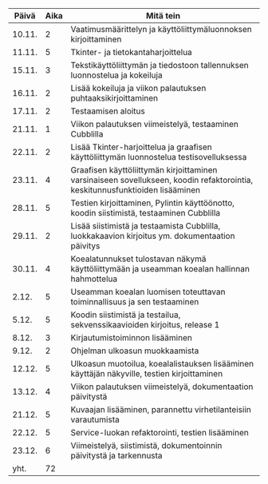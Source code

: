 | **Päivä** | **Aika** | **Mitä tein** |
| --------- | -------- | ------------- |
| 10.11. |  2 | Vaatimusmäärittelyn ja käyttöliittymäluonnoksen kirjoittaminen |
| 11.11. |  5 | Tkinter- ja tietokantaharjoittelua
| 15.11. |  3 | Tekstikäyttöliittymän ja tiedostoon tallennuksen  luonnostelua ja kokeiluja
| 16.11. |  2 | Lisää kokeiluja ja viikon palautuksen puhtaaksikirjoittaminen
| 17.11. |  2 | Testaamisen aloitus
| 21.11. |  1 | Viikon palautuksen viimeistelyä, testaaminen Cubblilla
| 22.11. |  2 | Lisää Tkinter-harjoittelua ja graafisen käyttöliittymän luonnostelua testisovelluksessa
| 23.11. |  4 | Graafisen käyttöliittymän kirjoittaminen varsinaiseen sovellukseen, koodin refaktorointia, keskitunnusfunktioiden lisääminen
| 28.11. |  5 | Testien kirjoittaminen, Pylintin käyttöönotto, koodin siistimistä, testaaminen Cubblilla
| 29.11. |  2 | Lisää siistimistä ja testaamista Cubblilla, luokkakaavion kirjoitus ym. dokumentaation päivitys
| 30.11. |  4 | Koealatunnukset tulostavan näkymä käyttöliittymään ja useamman koealan hallinnan hahmottelua
| 2.12.  |  5 | Useamman koealan luomisen toteuttavan toiminnallisuus ja sen testaaminen 
| 5.12.  |  5 | Koodin siistimistä ja testailua, sekvenssikaavioiden kirjoitus, release 1 
| 8.12.  |  3 | Kirjautumistoiminnon lisääminen
| 9.12.  |  2 | Ohjelman ulkoasun muokkaamista
| 12.12. |  5 | Ulkoasun muotoilua, koealalistauksen lisääminen käyttäjän näkyville, testien kirjoittaminen
| 13.12. |  4 | Viikon palautuksen viimeistelyä, dokumentaation päivitystä
| 21.12. |  5 | Kuvaajan lisääminen, parannettu virhetilanteisiin varautumista
| 22.12. |  5 | Service-luokan refaktorointi, testien lisääminen
| 23.12. |  6 | Viimeistelyä, siistimistä, dokumentoinnin päivitystä ja tarkennusta
| yht.   | 72 |
